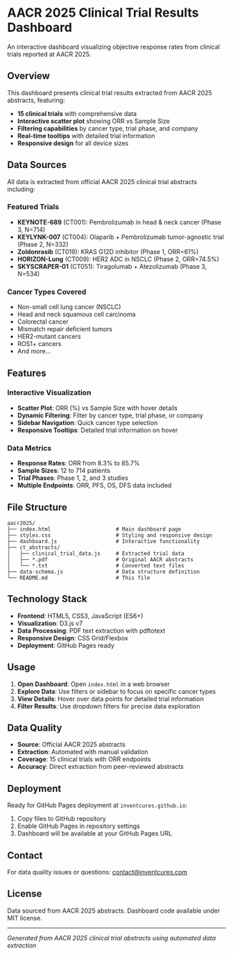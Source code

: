 # AACR 2025 Clinical Trial Results Dashboard

An interactive dashboard visualizing objective response rates from clinical trials reported at AACR 2025.

## Overview

This dashboard presents clinical trial results extracted from AACR 2025 abstracts, featuring:

- **15 clinical trials** with comprehensive data
- **Interactive scatter plot** showing ORR vs Sample Size
- **Filtering capabilities** by cancer type, trial phase, and company
- **Real-time tooltips** with detailed trial information
- **Responsive design** for all device sizes

## Data Sources

All data is extracted from official AACR 2025 clinical trial abstracts including:

### Featured Trials
- **KEYNOTE-689** (CT001): Pembrolizumab in head & neck cancer (Phase 3, N=714)
- **KEYLYNK-007** (CT004): Olaparib + Pembrolizumab tumor-agnostic trial (Phase 2, N=332)
- **Zoldonrasib** (CT019): KRAS G12D inhibitor (Phase 1, ORR=61%)
- **HORIZON-Lung** (CT009): HER2 ADC in NSCLC (Phase 2, ORR=74.5%)
- **SKYSCRAPER-01** (CT051): Tiragolumab + Atezolizumab (Phase 3, N=534)

### Cancer Types Covered
- Non-small cell lung cancer (NSCLC)
- Head and neck squamous cell carcinoma
- Colorectal cancer
- Mismatch repair deficient tumors
- HER2-mutant cancers
- ROS1+ cancers
- And more...

## Features

### Interactive Visualization
- **Scatter Plot**: ORR (%) vs Sample Size with hover details
- **Dynamic Filtering**: Filter by cancer type, trial phase, or company
- **Sidebar Navigation**: Quick cancer type selection
- **Responsive Tooltips**: Detailed trial information on hover

### Data Metrics
- **Response Rates**: ORR from 8.3% to 85.7%
- **Sample Sizes**: 12 to 714 patients
- **Trial Phases**: Phase 1, 2, and 3 studies
- **Multiple Endpoints**: ORR, PFS, OS, DFS data included

## File Structure

```
aacr2025/
├── index.html                     # Main dashboard page
├── styles.css                     # Styling and responsive design
├── dashboard.js                   # Interactive functionality
├── ct_abstracts/
│   ├── clinical_trial_data.js     # Extracted trial data
│   ├── *.pdf                      # Original AACR abstracts
│   └── *.txt                      # Converted text files
├── data-schema.js                 # Data structure definition
└── README.md                      # This file
```

## Technology Stack

- **Frontend**: HTML5, CSS3, JavaScript (ES6+)
- **Visualization**: D3.js v7
- **Data Processing**: PDF text extraction with pdftotext
- **Responsive Design**: CSS Grid/Flexbox
- **Deployment**: GitHub Pages ready

## Usage

1. **Open Dashboard**: Open `index.html` in a web browser
2. **Explore Data**: Use filters or sidebar to focus on specific cancer types
3. **View Details**: Hover over data points for detailed trial information
4. **Filter Results**: Use dropdown filters for precise data exploration

## Data Quality

- **Source**: Official AACR 2025 abstracts
- **Extraction**: Automated with manual validation
- **Coverage**: 15 clinical trials with ORR endpoints
- **Accuracy**: Direct extraction from peer-reviewed abstracts

## Deployment

Ready for GitHub Pages deployment at `inventcures.github.io`:

1. Copy files to GitHub repository
2. Enable GitHub Pages in repository settings
3. Dashboard will be available at your GitHub Pages URL

## Contact

For data quality issues or questions: contact@inventcures.com

## License

Data sourced from AACR 2025 abstracts. Dashboard code available under MIT license.

---

*Generated from AACR 2025 clinical trial abstracts using automated data extraction*